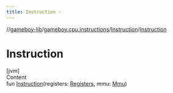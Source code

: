 ```yaml
---
title: Instruction -
---
```

//[gameboy-lib](../../index.md)/[gameboy.cpu.instructions](../index.md)/[Instruction](index.md)/[Instruction](-instruction.md)



# Instruction  
[jvm]  
Content  
fun [Instruction](-instruction.md)(registers: [Registers](../../gameboy.cpu/-registers/index.md), mmu: [Mmu](../../gameboy.memory/-mmu/index.md))  



